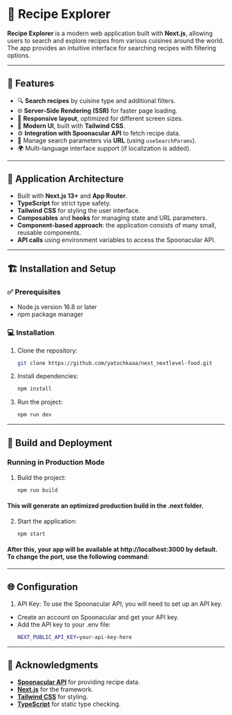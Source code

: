 # 🥘 Recipe Explorer

**Recipe Explorer** is a modern web application built with **Next.js**, allowing users to search and explore recipes from various cuisines around the world. The app provides an intuitive interface for searching recipes with filtering options.

---

## 🚀 Features

- 🔍 **Search recipes** by cuisine type and additional filters.
- 🌐 **Server-Side Rendering (SSR)** for faster page loading.
- 📱 **Responsive layout**, optimized for different screen sizes.
- 🎨 **Modern UI**, built with **Tailwind CSS**.
- ⚙️ **Integration with Spoonacular API** to fetch recipe data.
- 🔄 Manage search parameters via **URL** (using `useSearchParams`).
- 🌍 Multi-language interface support (if localization is added).

---

## 🧠 Application Architecture

- Built with **Next.js 13+** and **App Router**.
- **TypeScript** for strict type safety.
- **Tailwind CSS** for styling the user interface.
- **Composables** and **hooks** for managing state and URL parameters.
- **Component-based approach**: the application consists of many small, reusable components.
- **API calls** using environment variables to access the Spoonacular API.

---

## 🏗 Installation and Setup

### ✅ Prerequisites

- Node.js version 16.8 or later
- npm package manager

### 💻 Installation

1. Clone the repository:
   ```bash
   git clone https://github.com/yatochkaaa/next_nextlevel-food.git
2. Install dependencies:
   ```bash
   npm install
3. Run the project:
   ```bash
   npm run dev

---

## 🚀 Build and Deployment

### Running in Production Mode
1. Build the project:
   ```bash
   npm run build
#### This will generate an optimized production build in the .next folder.

2. Start the application:
   ```bash
   npm start
#### After this, your app will be available at http://localhost:3000 by default. To change the port, use the following command:

---

## 🌐 Configuration

1. API Key: To use the Spoonacular API, you will need to set up an API key.
- Create an account on Spoonacular and get your API key.
- Add the API key to your .env file:
   ``` bash
   NEXT_PUBLIC_API_KEY=your-api-key-here

---

## 📝 Acknowledgments

- **[Spoonacular API](https://spoonacular.com/food-api)** for providing recipe data.
- **[Next.js](https://nextjs.org/)** for the framework.
- **[Tailwind CSS](https://tailwindcss.com/)** for styling.
- **[TypeScript](https://www.typescriptlang.org/)** for static type checking.
